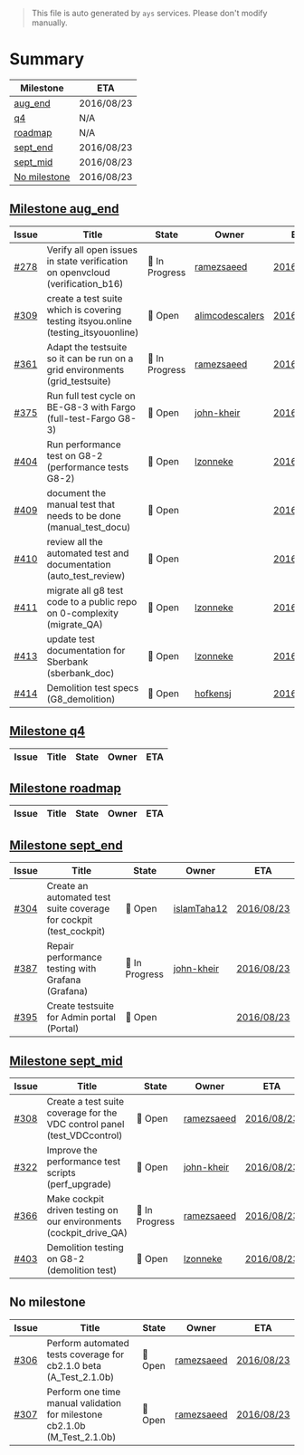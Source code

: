 > This file is auto generated by `ays` services. Please don't modify manually.

# Summary
|Milestone|ETA|
|---------|---|
|[aug_end](#milestone-aug_end)|2016/08/23|
|[q4](#milestone-q4)|N/A|
|[roadmap](#milestone-roadmap)|N/A|
|[sept_end](#milestone-sept_end)|2016/08/23|
|[sept_mid](#milestone-sept_mid)|2016/08/23|
|[No milestone](#no-milestone)|2016/08/23|

## [Milestone aug_end](milestones/7:aug_end.md)


|Issue|Title|State|Owner|ETA|
|-----|-----|-----|-----|---|
|[#278](https://github.com/gig-projects/org_quality/issues/278)|Verify all open issues in state verification on openvcloud (verification_b16)|:large_blue_circle: In Progress|[ramezsaeed](https://github.com/ramezsaeed)|[2016/08/23](https://github.com/gig-projects/org_quality/issues/278#issuecomment-None)|
|[#309](https://github.com/gig-projects/org_quality/issues/309)|create a test suite which is covering testing itsyou.online (testing_itsyouonline)|:red_circle: Open|[alimcodescalers](https://github.com/alimcodescalers)|[2016/08/23](https://github.com/gig-projects/org_quality/issues/309#issuecomment-None)|
|[#361](https://github.com/gig-projects/org_quality/issues/361)|Adapt the testsuite so it can be run on a grid environments (grid_testsuite)|:large_blue_circle: In Progress|[ramezsaeed](https://github.com/ramezsaeed)|[2016/08/23](https://github.com/gig-projects/org_quality/issues/361#issuecomment-None)|
|[#375](https://github.com/gig-projects/org_quality/issues/375)|Run full test cycle on BE-G8-3 with Fargo (full-test-Fargo G8-3)|:red_circle: Open|[john-kheir](https://github.com/john-kheir)|[2016/08/23](https://github.com/gig-projects/org_quality/issues/375#issuecomment-None)|
|[#404](https://github.com/gig-projects/org_quality/issues/404)|Run performance test on G8-2 (performance tests G8-2)|:red_circle: Open|[lzonneke](https://github.com/lzonneke)|[2016/08/23](https://github.com/gig-projects/org_quality/issues/404#issuecomment-None)|
|[#409](https://github.com/gig-projects/org_quality/issues/409)|document the manual test that needs to be done (manual_test_docu)|:red_circle: Open||[2016/08/23](https://github.com/gig-projects/org_quality/issues/409#issuecomment-None)|
|[#410](https://github.com/gig-projects/org_quality/issues/410)|review all the automated test and documentation (auto_test_review)|:red_circle: Open||[2016/08/23](https://github.com/gig-projects/org_quality/issues/410#issuecomment-None)|
|[#411](https://github.com/gig-projects/org_quality/issues/411)|migrate all g8 test code to a public repo on 0-complexity (migrate_QA)|:red_circle: Open|[lzonneke](https://github.com/lzonneke)|[2016/08/23](https://github.com/gig-projects/org_quality/issues/411#issuecomment-None)|
|[#413](https://github.com/gig-projects/org_quality/issues/413)|update test documentation for Sberbank (sberbank_doc)|:red_circle: Open|[lzonneke](https://github.com/lzonneke)|[2016/08/23](https://github.com/gig-projects/org_quality/issues/413#issuecomment-None)|
|[#414](https://github.com/gig-projects/org_quality/issues/414)|Demolition test specs (G8_demolition)|:red_circle: Open|[hofkensj](https://github.com/hofkensj)|[2016/08/23](https://github.com/gig-projects/org_quality/issues/414#issuecomment-None)|

## [Milestone q4](milestones/10:q4.md)


|Issue|Title|State|Owner|ETA|
|-----|-----|-----|-----|---|

## [Milestone roadmap](milestones/11:roadmap.md)


|Issue|Title|State|Owner|ETA|
|-----|-----|-----|-----|---|

## [Milestone sept_end](milestones/9:sept_end.md)


|Issue|Title|State|Owner|ETA|
|-----|-----|-----|-----|---|
|[#304](https://github.com/gig-projects/org_quality/issues/304)|Create an automated test suite coverage for cockpit (test_cockpit)|:red_circle: Open|[islamTaha12](https://github.com/islamTaha12)|[2016/08/23](https://github.com/gig-projects/org_quality/issues/304#issuecomment-None)|
|[#387](https://github.com/gig-projects/org_quality/issues/387)|Repair performance testing with Grafana (Grafana)|:large_blue_circle: In Progress|[john-kheir](https://github.com/john-kheir)|[2016/08/23](https://github.com/gig-projects/org_quality/issues/387#issuecomment-None)|
|[#395](https://github.com/gig-projects/org_quality/issues/395)|Create testsuite for Admin portal (Portal)|:red_circle: Open||[2016/08/23](https://github.com/gig-projects/org_quality/issues/395#issuecomment-None)|

## [Milestone sept_mid](milestones/8:sept_mid.md)


|Issue|Title|State|Owner|ETA|
|-----|-----|-----|-----|---|
|[#308](https://github.com/gig-projects/org_quality/issues/308)|Create a test suite coverage for the VDC control panel (test_VDCcontrol)|:red_circle: Open|[ramezsaeed](https://github.com/ramezsaeed)|[2016/08/23](https://github.com/gig-projects/org_quality/issues/308#issuecomment-None)|
|[#322](https://github.com/gig-projects/org_quality/issues/322)|Improve the performance test scripts (perf_upgrade)|:red_circle: Open|[john-kheir](https://github.com/john-kheir)|[2016/08/23](https://github.com/gig-projects/org_quality/issues/322#issuecomment-None)|
|[#366](https://github.com/gig-projects/org_quality/issues/366)|Make cockpit driven testing on our environments (cockpit_drive_QA)|:large_blue_circle: In Progress|[ramezsaeed](https://github.com/ramezsaeed)|[2016/08/23](https://github.com/gig-projects/org_quality/issues/366#issuecomment-None)|
|[#403](https://github.com/gig-projects/org_quality/issues/403)| Demolition testing on G8-2 (demolition test)|:red_circle: Open|[lzonneke](https://github.com/lzonneke)|[2016/08/23](https://github.com/gig-projects/org_quality/issues/403#issuecomment-None)|




## No milestone
|Issue|Title|State|Owner|ETA|
|-----|-----|-----|-----|---|
|[#306](https://github.com/gig-projects/org_quality/issues/306)|Perform automated tests coverage for cb2.1.0 beta (A_Test_2.1.0b)|:red_circle: Open|[ramezsaeed](https://github.com/ramezsaeed)|[2016/08/23](https://github.com/gig-projects/org_quality/issues/306#issuecomment-None)|
|[#307](https://github.com/gig-projects/org_quality/issues/307)|Perform one time manual validation for milestone cb2.1.0b (M_Test_2.1.0b)|:red_circle: Open|[ramezsaeed](https://github.com/ramezsaeed)|[2016/08/23](https://github.com/gig-projects/org_quality/issues/307#issuecomment-None)|
